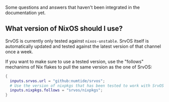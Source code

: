 Some questions and answers that haven't been integrated in the documentation yet.

## What version of NixOS should I use?

SrvOS is currently only tested against `nixos-unstable`. SrvOS itself is automatically updated and tested against the latest version of that channel once a week.

If you want to make sure to use a tested version, use the "follows" mechanims of Nix flakes to pull the same version as the one of SrvOS:

```nix
{
  inputs.srvos.url = "github:numtide/srvos";
  # Use the version of nixpkgs that has been tested to work with SrvOS
  inputs.nixpkgs.follows = "srvos/nixpkgs";
}
```